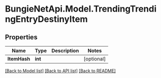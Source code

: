 
# BungieNetApi.Model.TrendingTrendingEntryDestinyItem

## Properties

Name | Type | Description | Notes
------------ | ------------- | ------------- | -------------
**ItemHash** | **int** |  | [optional] 

[[Back to Model list]](../README.md#documentation-for-models)
[[Back to API list]](../README.md#documentation-for-api-endpoints)
[[Back to README]](../README.md)

